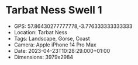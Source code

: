 # Tarbat Ness Swell 1

- GPS: 57.86430277777778,-3.776333333333333
- Location: Tarbat Ness
- Tags: Landscape, Gorse, Coast
- Camera: Apple iPhone 14 Pro Max
- Date: 2023-04-23T10:28:29.000+01:00
- Dimensions: 3979x2984
